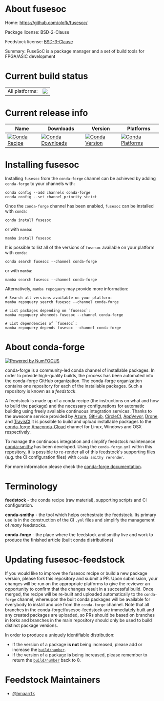 About fusesoc
=============

Home: https://github.com/olofk/fusesoc/

Package license: BSD-2-Clause

Feedstock license: [BSD-3-Clause](https://github.com/conda-forge/fusesoc-feedstock/blob/main/LICENSE.txt)

Summary: FuseSoC is a package manager and a set of build tools for FPGA/ASIC development

Current build status
====================


<table><tr><td>All platforms:</td>
    <td>
      <a href="https://dev.azure.com/conda-forge/feedstock-builds/_build/latest?definitionId=6644&branchName=main">
        <img src="https://dev.azure.com/conda-forge/feedstock-builds/_apis/build/status/fusesoc-feedstock?branchName=main">
      </a>
    </td>
  </tr>
</table>

Current release info
====================

| Name | Downloads | Version | Platforms |
| --- | --- | --- | --- |
| [![Conda Recipe](https://img.shields.io/badge/recipe-fusesoc-green.svg)](https://anaconda.org/conda-forge/fusesoc) | [![Conda Downloads](https://img.shields.io/conda/dn/conda-forge/fusesoc.svg)](https://anaconda.org/conda-forge/fusesoc) | [![Conda Version](https://img.shields.io/conda/vn/conda-forge/fusesoc.svg)](https://anaconda.org/conda-forge/fusesoc) | [![Conda Platforms](https://img.shields.io/conda/pn/conda-forge/fusesoc.svg)](https://anaconda.org/conda-forge/fusesoc) |

Installing fusesoc
==================

Installing `fusesoc` from the `conda-forge` channel can be achieved by adding `conda-forge` to your channels with:

```
conda config --add channels conda-forge
conda config --set channel_priority strict
```

Once the `conda-forge` channel has been enabled, `fusesoc` can be installed with `conda`:

```
conda install fusesoc
```

or with `mamba`:

```
mamba install fusesoc
```

It is possible to list all of the versions of `fusesoc` available on your platform with `conda`:

```
conda search fusesoc --channel conda-forge
```

or with `mamba`:

```
mamba search fusesoc --channel conda-forge
```

Alternatively, `mamba repoquery` may provide more information:

```
# Search all versions available on your platform:
mamba repoquery search fusesoc --channel conda-forge

# List packages depending on `fusesoc`:
mamba repoquery whoneeds fusesoc --channel conda-forge

# List dependencies of `fusesoc`:
mamba repoquery depends fusesoc --channel conda-forge
```


About conda-forge
=================

[![Powered by
NumFOCUS](https://img.shields.io/badge/powered%20by-NumFOCUS-orange.svg?style=flat&colorA=E1523D&colorB=007D8A)](https://numfocus.org)

conda-forge is a community-led conda channel of installable packages.
In order to provide high-quality builds, the process has been automated into the
conda-forge GitHub organization. The conda-forge organization contains one repository
for each of the installable packages. Such a repository is known as a *feedstock*.

A feedstock is made up of a conda recipe (the instructions on what and how to build
the package) and the necessary configurations for automatic building using freely
available continuous integration services. Thanks to the awesome service provided by
[Azure](https://azure.microsoft.com/en-us/services/devops/), [GitHub](https://github.com/),
[CircleCI](https://circleci.com/), [AppVeyor](https://www.appveyor.com/),
[Drone](https://cloud.drone.io/welcome), and [TravisCI](https://travis-ci.com/)
it is possible to build and upload installable packages to the
[conda-forge](https://anaconda.org/conda-forge) [Anaconda-Cloud](https://anaconda.org/)
channel for Linux, Windows and OSX respectively.

To manage the continuous integration and simplify feedstock maintenance
[conda-smithy](https://github.com/conda-forge/conda-smithy) has been developed.
Using the ``conda-forge.yml`` within this repository, it is possible to re-render all of
this feedstock's supporting files (e.g. the CI configuration files) with ``conda smithy rerender``.

For more information please check the [conda-forge documentation](https://conda-forge.org/docs/).

Terminology
===========

**feedstock** - the conda recipe (raw material), supporting scripts and CI configuration.

**conda-smithy** - the tool which helps orchestrate the feedstock.
                   Its primary use is in the construction of the CI ``.yml`` files
                   and simplify the management of *many* feedstocks.

**conda-forge** - the place where the feedstock and smithy live and work to
                  produce the finished article (built conda distributions)


Updating fusesoc-feedstock
==========================

If you would like to improve the fusesoc recipe or build a new
package version, please fork this repository and submit a PR. Upon submission,
your changes will be run on the appropriate platforms to give the reviewer an
opportunity to confirm that the changes result in a successful build. Once
merged, the recipe will be re-built and uploaded automatically to the
`conda-forge` channel, whereupon the built conda packages will be available for
everybody to install and use from the `conda-forge` channel.
Note that all branches in the conda-forge/fusesoc-feedstock are
immediately built and any created packages are uploaded, so PRs should be based
on branches in forks and branches in the main repository should only be used to
build distinct package versions.

In order to produce a uniquely identifiable distribution:
 * If the version of a package **is not** being increased, please add or increase
   the [``build/number``](https://docs.conda.io/projects/conda-build/en/latest/resources/define-metadata.html#build-number-and-string).
 * If the version of a package **is** being increased, please remember to return
   the [``build/number``](https://docs.conda.io/projects/conda-build/en/latest/resources/define-metadata.html#build-number-and-string)
   back to 0.

Feedstock Maintainers
=====================

* [@hmaarrfk](https://github.com/hmaarrfk/)

